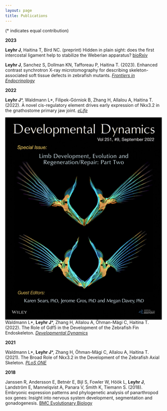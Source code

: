 ```yaml
---
layout: page
title: Publications
---
```

(* indicates equal contribution)

**2023**

**Leyhr J**, Haitina T, Bird NC. (preprint) Hidden in plain sight: does the first intercostal ligament help to
stabilize the Weberian apparatus? [bioRxiv](https://www.biorxiv.org/content/10.1101/2023.11.20.567829v1)

**Leyhr J**, Sanchez S, Dollman KN, Tafforeau P, Haitina T. (2023). Enhanced contrast
synchrotron X-ray microtomography for describing skeleton-associated soft tissue defects in
zebrafish mutants. [*Frontiers in Endocrinology*](https://www.frontiersin.org/articles/10.3389/fendo.2023.1108916/full)

**2022**

**Leyhr J**\*, Waldmann L\*, Filipek-Górniok B, Zhang H, Allalou A, Haitina T. (2022). A novel
cis-regulatory element drives early expression of Nkx3.2 in the gnathostome primary jaw joint.
[*eLife*](https://elifesciences.org/articles/75749)

<img align="left" src="assets/img/DD Cover.jpg"> Waldmann L\*, **Leyhr J**\*, Zhang H, Allalou A, Öhman-Mägi C, Haitina T. (2022). The Role of
Gdf5 in the Development of the Zebrafish Fin Endoskeleton. [*Developmental Dynamics*](https://anatomypubs.onlinelibrary.wiley.com/doi/full/10.1002/dvdy.399)

**2021**

Waldmann L\*, **Leyhr J**\*, Zhang H, Öhman-Mägi C, Allalou A, Haitina T. (2021). The Broad
Role of Nkx3.2 in the Development of the Zebrafish Axial Skeleton. [*PLoS ONE*](https://journals.plos.org/plosone/article?id=10.1371/journal.pone.0255953)

**2018**

Janssen R, Andersson E, Betnér E, Bijl S, Fowler W, Höök L, **Leyhr J**, Landström E,
Mannelqvist A, Panara V, Smith K, Tiemann S. (2018). Embryonic expression patterns and
phylogenetic analysis of panarthropod sox genes: Insight into nervous system development,
segmentation and gonadogenesis. [BMC Evolutionary Biology](https://bmcecolevol.biomedcentral.com/articles/10.1186/s12862-018-1196-z)

